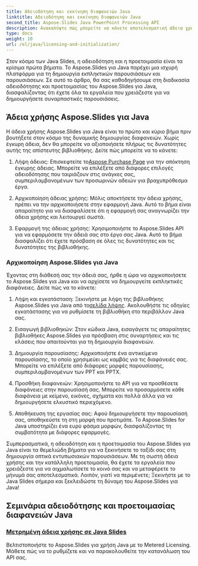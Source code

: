 ```yaml
---
title: Αδειοδότηση και εκκίνηση διαφανειών Java
linktitle: Αδειοδότηση και εκκίνηση διαφανειών Java
second_title: Aspose.Slides Java PowerPoint Processing API
description: Ανακαλύψτε πώς μπορείτε να κάνετε αποτελεσματική άδεια χρήσης και να αρχικοποιήσετε το Aspose.Slides για Java στα περιεκτικά μας σεμινάρια. Ξεκινήστε με το Java Slides τώρα!
type: docs
weight: 10
url: /el/java/licensing-and-initialization/
---
```


Στον κόσμο των Java Slides, η αδειοδότηση και η προετοιμασία είναι τα κρίσιμα πρώτα βήματα. Το Aspose.Slides για Java παρέχει μια ισχυρή πλατφόρμα για τη δημιουργία εκπληκτικών παρουσιάσεων και παρουσιάσεων. Σε αυτό το άρθρο, θα σας καθοδηγήσουμε στη διαδικασία αδειοδότησης και προετοιμασίας του Aspose.Slides για Java, διασφαλίζοντας ότι έχετε όλα τα εργαλεία που χρειάζεστε για να δημιουργήσετε συναρπαστικές παρουσιάσεις.

## Άδεια χρήσης Aspose.Slides για Java

Η άδεια χρήσης Aspose.Slides για Java είναι το πρώτο και κύριο βήμα πριν βουτήξετε στον κόσμο της δυναμικής δημιουργίας διαφανειών. Χωρίς έγκυρη άδεια, δεν θα μπορείτε να αξιοποιήσετε πλήρως τις δυνατότητες αυτής της απίστευτης βιβλιοθήκης. Δείτε πώς μπορείτε να το κάνετε:

1.  Λήψη άδειας: Επισκεφτείτε το[Aspose Purchase Page](https://purchase.aspose.com/buy) για την απόκτηση έγκυρης άδειας. Μπορείτε να επιλέξετε από διάφορες επιλογές αδειοδότησης που ταιριάζουν στις ανάγκες σας, συμπεριλαμβανομένων των προσωρινών αδειών για βραχυπρόθεσμα έργα.

2. Αρχικοποίηση άδειας χρήσης: Μόλις αποκτήσετε την άδεια χρήσης, πρέπει να την αρχικοποιήσετε στην εφαρμογή Java. Αυτό το βήμα είναι απαραίτητο για να διασφαλίσετε ότι η εφαρμογή σας αναγνωρίζει την άδεια χρήσης και λειτουργεί σωστά.

3. Εφαρμογή της άδειας χρήσης: Χρησιμοποιήστε το Aspose.Slides API για να εφαρμόσετε την άδειά σας στο έργο σας Java. Αυτό το βήμα διασφαλίζει ότι έχετε πρόσβαση σε όλες τις δυνατότητες και τις δυνατότητες της βιβλιοθήκης.

### Αρχικοποίηση Aspose.Slides για Java

Έχοντας στη διάθεσή σας την άδειά σας, ήρθε η ώρα να αρχικοποιήσετε το Aspose.Slides για Java και να αρχίσετε να δημιουργείτε εκπληκτικές διαφάνειες. Δείτε πώς να το κάνετε:

1.  Λήψη και εγκατάσταση: Ξεκινήστε με λήψη της βιβλιοθήκης Aspose.Slides για Java από το[σελίδα λήψης](https://releases.aspose.com/slides/net/). Ακολουθήστε τις οδηγίες εγκατάστασης για να ρυθμίσετε τη βιβλιοθήκη στο περιβάλλον Java σας.

2. Εισαγωγή βιβλιοθηκών: Στον κώδικα Java, εισαγάγετε τις απαραίτητες βιβλιοθήκες Aspose.Slides για πρόσβαση στις συναρτήσεις και τις κλάσεις που απαιτούνται για τη δημιουργία διαφανειών.

3. Δημιουργία παρουσίασης: Αρχικοποιήστε ένα αντικείμενο παρουσίασης, το οποίο χρησιμεύει ως καμβάς για τις διαφάνειές σας. Μπορείτε να επιλέξετε από διάφορες μορφές παρουσίασης, συμπεριλαμβανομένων των PPT και PPTX.

4. Προσθήκη διαφανειών: Χρησιμοποιήστε το API για να προσθέσετε διαφάνειες στην παρουσίασή σας. Μπορείτε να προσαρμόσετε κάθε διαφάνεια με κείμενο, εικόνες, σχήματα και πολλά άλλα για να δημιουργήσετε ελκυστικό περιεχόμενο.

5. Αποθήκευση της εργασίας σας: Αφού δημιουργήσετε την παρουσίασή σας, αποθηκεύστε τη στη μορφή που προτιμάτε. Το Aspose.Slides for Java υποστηρίζει ένα ευρύ φάσμα μορφών, διασφαλίζοντας τη συμβατότητα με διάφορες εφαρμογές.

Συμπερασματικά, η αδειοδότηση και η προετοιμασία του Aspose.Slides για Java είναι τα θεμελιώδη βήματα για να ξεκινήσετε το ταξίδι σας στη δημιουργία οπτικά εντυπωσιακών παρουσιάσεων. Με τη σωστή άδεια χρήσης και την κατάλληλη προετοιμασία, θα έχετε τα εργαλεία που χρειάζεστε για να αιχμαλωτίσετε το κοινό σας και να μεταφέρετε το μήνυμά σας αποτελεσματικά. Λοιπόν, γιατί να περιμένετε; Ξεκινήστε με το Java Slides σήμερα και ξεκλειδώστε τη δύναμη του Aspose.Slides για Java!
## Σεμινάρια αδειοδότησης και προετοιμασίας διαφανειών Java
### [Μετρημένη άδεια χρήσης σε Java Slides](./metered-licensing-java-slides/)
Βελτιστοποιήστε το Aspose.Slides για χρήση Java με το Metered Licensing. Μάθετε πώς να το ρυθμίζετε και να παρακολουθείτε την κατανάλωση του API σας.